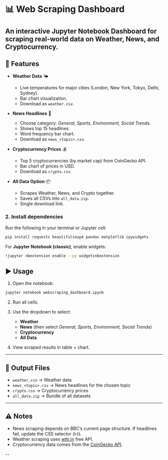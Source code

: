 # 📊 Web Scraping Dashboard

An interactive **Jupyter Notebook Dashboard** for scraping real-world data on **Weather**, **News**, and **Cryptocurrency**.
---

## 🚀 Features

* **Weather Data** 🌤

  * Live temperatures for major cities (London, New York, Tokyo, Delhi, Sydney).
  * Bar chart visualization.
  * Download as `weather.csv`.

* **News Headlines** 📰

  * Choose category: *General, Sports, Environment, Social Trends*.
  * Shows top 15 headlines.
  * Word frequency bar chart.
  * Download as `news_<topic>.csv`.

* **Cryptocurrency Prices** 💰

  * Top 5 cryptocurrencies (by market cap) from CoinGecko API.
  * Bar chart of prices in USD.
  * Download as `crypto.csv`.

* **All Data Option** 📦

  * Scrapes Weather, News, and Crypto together.
  * Saves all CSVs into `all_data.zip`.
  * Single download link.

### 2. Install dependencies

Run the following in your terminal or Jupyter cell:

```bash
pip install requests beautifulsoup4 pandas matplotlib ipywidgets
```

For **Jupyter Notebook (classic)**, enable widgets:

```bash
!jupyter nbextension enable --py widgetsnbextension
```

## ▶️ Usage

1. Open the notebook:

```bash
jupyter notebook webscraping_dashboard.ipynb
```

2. Run all cells.

3. Use the dropdown to select:

   * **Weather**
   * **News** (then select *General, Sports, Environment, Social Trends*)
   * **Cryptocurrency**
   * **All Data**

4. View scraped results in table + chart.
---

## 📂 Output Files

* `weather.csv` → Weather data
* `news_<topic>.csv` → News headlines for the chosen topic
* `crypto.csv` → Cryptocurrency prices
* `all_data.zip` → Bundle of all datasets

---

## ⚠️ Notes

* News scraping depends on BBC’s current page structure. If headlines fail, update the CSS selector (`h3`).
* Weather scraping uses [wttr.in](https://wttr.in) free API.
* Cryptocurrency data comes from the [CoinGecko API](https://www.coingecko.com).

--
